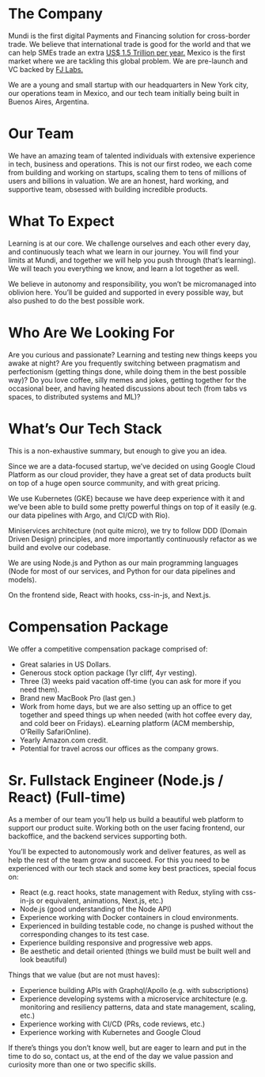 # The Company
Mundi is the first digital Payments and Financing solution for cross-border trade. We believe that international trade is good for the world and that we can help SMEs trade an extra [US$ 1.5 Trillion per year.](https://www.adb.org/sites/default/files/publication/359631/adb-briefs-83.pdf) Mexico is the first market where we are tackling this global problem.
We are pre-launch and VC backed by [FJ Labs.](http://www.fjlabs.com) 

We are a young and small startup with our headquarters in New York city, our operations team in Mexico, and our tech team initially being built in Buenos Aires, Argentina.


# Our Team
We have an amazing team of talented individuals with extensive experience in tech, business and operations.
This is not our first rodeo, we each come from building and working on startups, scaling them to tens of millions of users and billions in valuation.
We are an honest, hard working, and supportive team, obsessed with building incredible products.


# What To Expect
Learning is at our core. We challenge ourselves and each other every day, and continuously teach what we learn in our journey.
You will find your limits at Mundi, and together we will help you push through (that’s learning).
We will teach you everything we know, and learn a lot together as well.

We believe in autonomy and responsibility, you won’t be micromanaged into oblivion here. 
You’ll be guided and supported in every possible way, but also pushed to do the best possible work.


# Who Are We Looking For
Are you curious and passionate?
Learning and testing new things keeps you awake at night?
Are you frequently switching between pragmatism and perfectionism (getting things done, while doing them in the best possible way)?
Do you love coffee, silly memes and jokes, getting together for the occasional beer, and having heated discussions about tech (from tabs vs spaces, to distributed systems and ML)?


# What’s Our Tech Stack
This is a non-exhaustive summary, but enough to give you an idea.

Since we are a data-focused startup, we’ve decided on using Google Cloud Platform as our cloud provider, they have a great set of data products built on top of a huge open source community, and with great pricing.

We use Kubernetes (GKE) because we have deep experience with it and we’ve been able to build some pretty powerful things on top of it easily (e.g. our data pipelines with Argo, and CI/CD with Rio).

Miniservices architecture (not quite micro), we try to follow DDD (Domain Driven Design) principles, and more importantly continuously refactor as we build and evolve our codebase.

We are using Node.js and Python as our main programming languages (Node for most of our services, and Python for our data pipelines and models).

On the frontend side, React with hooks, css-in-js, and Next.js.


# Compensation Package
We offer a competitive compensation package comprised of:
* Great salaries in US Dollars.
* Generous stock option package (1yr cliff, 4yr vesting).
* Three (3) weeks paid vacation off-time (you can ask for more if you need them).
* Brand new MacBook Pro (last gen.)
* Work from home days, but we are also setting up an office to get together and speed things up when needed (with hot coffee every day, and cold beer on Fridays).
eLearning platform (ACM membership, O’Reilly SafariOnline).
* Yearly Amazon.com credit.
* Potential for travel across our offices as the company grows.


# Sr. Fullstack Engineer (Node.js / React) (Full-time) 
As a member of our team you’ll help us build a beautiful web platform to support our product suite. Working both on the user facing frontend, our backoffice, and the backend services supporting both. 

You’ll be expected to autonomously work and deliver features, as well as help the rest of the team grow and succeed.
For this you need to be experienced with our tech stack and some key best practices, special focus on:
* React (e.g. react hooks, state management with Redux, styling with css-in-js or equivalent, animations, Next.js, etc.)
* Node.js (good understanding of the Node API)
* Experience working with Docker containers in cloud environments.
* Experienced in building testable code, no change is pushed without the corresponding changes to its test case.
* Experience building responsive and progressive web apps.
* Be aesthetic and detail oriented (things we build must be built well and look beautiful)

Things that we value (but are not must haves):
* Experience building APIs with Graphql/Apollo (e.g. with subscriptions)
* Experience developing systems with a microservice architecture (e.g. monitoring and resiliency patterns, data and state management, scaling, etc.)
* Experience working with CI/CD (PRs, code reviews, etc.)
* Experience working with Kubernetes and Google Cloud

If there’s things you don’t know well, but are eager to learn and put in the time to do so, contact us, at the end of the day we value passion and curiosity more than one or two specific skills.
